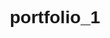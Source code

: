 # portfolio_1
<!DOCTYPE html>
<html lang="en">
<head>
    <meta charset="UTF-8">
    <meta name="viewport" content="width=device-width, initial-scale=1.0">
    <title>Portfolio - Ayushi Rout</title>
    <style>
        * {
            margin: 0;
            padding: 0;
            box-sizing: border-box;
            font-family: Arial, sans-serif;
        }

        body {
            background-color: #f3f4f8;
            color: #333;
        }

       
        nav {
            background-color: #293245;
            padding: 20px;
            display: flex;
            justify-content: center;
            gap: 30px;
            color: white;
        }

        nav a {
            color: white;
            text-decoration: none;
            font-size: 16px;
            font-weight: bold;
        }

        nav a:hover {
            text-decoration: underline;
        }
        

       
        .hero {
            background-color: #4a5770;
            color: #fff;
            text-align: center;
            padding: 80px 20px;
        }

        .hero h1 {
            font-size: 70px;
            font-weight: bold;
            letter-spacing: 5px;
        }

        .hero p {
            margin-top: 10px;
            font-size: 18px;
            color: #ccc;
        }

        .intro {
            display: flex;
            align-items: center;
            justify-content: center;
            background-color: #5c6881;
            padding: 60px 20px;
        }

        .intro img {
            width: 280px;
            height: auto;
            border-radius: 10px;
            margin-right: 30px;
        }
        

        .intro h2 {
            font-size: 40px;
            margin-bottom: 10px;
        }

        .intro h3 {
            font-size: 24px;
            color: #ccc;
        }

        .intro p {
            color: #aaa;
            margin-top: 10px;
            line-height: 1.6;
        }

        .btn {
            display: inline-block;
            margin-top: 20px;
            padding: 10px 20px;
            background-color: #ff6f61;
            color: white;
            border: none;
            border-radius: 5px;
            cursor: pointer;
            text-decoration: none;
        }

        
        .projects {
            text-align: center;
            padding: 60px 20px;
            background-color: #4a5770;
            color: #fff;
        }

        .projects h2 {
            font-size: 30px;
            margin-bottom: 20px;
        }

        .project-list {
            display: flex;
            justify-content: center;
            gap: 20px;
            margin-top: 30px;
            flex-wrap: wrap;
        }

        .project-card {
            background-color: #222;
            padding: 20px;
            width: 250px;
            border-radius: 8px;
            color: #fff;
            text-align: left;
            box-shadow: 0px 4px 8px rgba(0, 0, 0, 0.2);
        }

        .project-card img {
            width: 100%;
            height: auto;
            border-radius: 5px;
            margin-bottom: 15px;
        }

        
        .contact {
            padding: 60px 20px;
            background-color: #f8ecd6;
            text-align: center;
        }

        .contact h2 {
            font-size: 36px;
            margin-bottom: 20px;
        }

        .contact-form {
            display: flex;
            flex-direction: column;
            align-items: center;
            gap: 10px;
        }

        .contact-form input, .contact-form textarea {
            width: 300px;
            padding: 10px;
            border: 1px solid #ccc;
            border-radius: 5px;
            font-size: 16px;
        }

        .contact-form button {
            width: 100px;
            padding: 10px;
            background-color: #293245;
            color: white;
            border: none;
            border-radius: 5px;
            cursor: pointer;
        }

     
        .footer {
            background-color: #4a5770;
            padding: 40px 20px;
            color: #fff;
            text-align: center;
        }

        .footer p {
            font-size: 16px;
            margin-bottom: 10px;
        }

        .social-icons {
            margin-top: 10px;
        }

        .social-icons a {
            color: #fff;
            margin: 0 10px;
            font-size: 20px;
            text-decoration: none;
        }
    </style>
</head>
<body>

  
    <nav>
        <a href="#home">HOME</a>
        <a href="#about">ABOUT</a>
        <a href="#designs">DESIGNS</a>
        <a href="#contact">CONTACT</a>
    </nav>

    
    <section class="hero" id="home">
        <h1>PORTFOLIO</h1>
        <p>UI/UX Designer</p>
    </section>

    
    <section class="intro" id="about">
        <img src="pfp.png" alt="Profile Picture">
        <div>
            <h2>I'm Ayushi Rout.</h2>
            <h3>A UX Designer based in India.</h3>
            <p>I am probably the most passionate designer you will ever work with. If you have a great project that needs some amazing skills, I'm here for you.</p>
            <a href="#contact" class="btn">KNOW MORE ABOUT ME</a>
        </div>
    </section>

   
    <section class="projects" id="designs">
        <h2>Recent Projects</h2>
        <a href="#" class="btn" style="margin-top: 20px;">See all →</a>
        <div class="project-list">
            <div class="project-card">
                <img src="Screenshot (152).png" alt="Project 1">
                <h3>Case Study</h3>
            </div>
            <div class="project-card">
                <img src="Screenshot (35).png" alt="Project 2">
                <h3>Packaging Design</h3>
            </div>
            <div class="project-card">
                <img src="Screenshot (131).png" alt="Project 3">
                <h3>Website Redesign</h3>
            </div>
        </div>
    </section>

   
    <section class="contact" id="contact">
        <h2>Get in Touch</h2>
        <p>If you are interested in my work or want to provide feedback about this website, I am open to exchanging ideas.</p>
        <form class="contact-form" onsubmit="return false;">
            <input type="text" placeholder="Name" required>
            <input type="email" placeholder="Email" required>
            <textarea placeholder="Message" required></textarea>
            <button onclick="submitForm()">Send</button>
        </form>
    </section>

   
    <footer class="footer">
        <p>Ayushi.</p>
        <p>I'm a designer based in India. I have a very deep passion for design stuff. This Website is made with a lot of love and passion.</p>
        <div class="social-icons">
            <a href="ri_instagram-fill.png"> <img src="ri_instagram-fill.png" alt="Instagram"></a> 
            <a href="ic_baseline-facebook.png"><img src="ic_baseline-facebook.png" alt="Facebook"></a>
        </div>
    </footer>

    <script>
        function submitForm() {
            alert('Thank you for getting in touch! I will respond shortly.');
        }
    </script>
</body>
</html>
